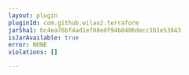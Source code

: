 ```yaml
---
layout: plugin
pluginId: com.github.wilau2.terraform
jarSha1: bc4ea76bf4ad1ef08edf94b8406decc1b1e53843
isJarAvailable: true
error: NONE
violations: []

---
```

